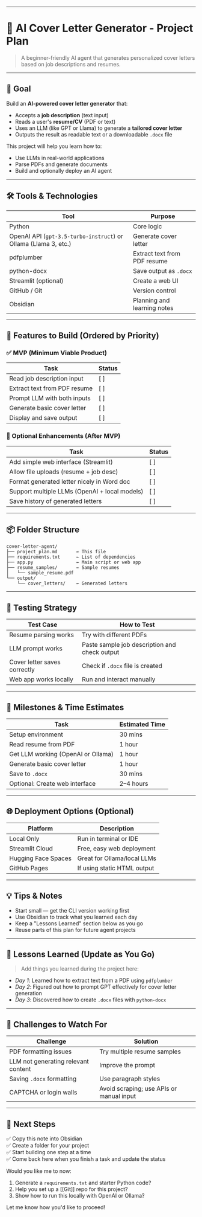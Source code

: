 
---

# 🧰 AI Cover Letter Generator - Project Plan

> A beginner-friendly AI agent that generates personalized cover letters based on job descriptions and resumes.

---

## 🎯 Goal

Build an **AI-powered cover letter generator** that:
- Accepts a **job description** (text input)
- Reads a user's **resume/CV** (PDF or text)
- Uses an LLM (like GPT or Llama) to generate a **tailored cover letter**
- Outputs the result as readable text or a downloadable `.docx` file

This project will help you learn how to:
- Use LLMs in real-world applications
- Parse PDFs and generate documents
- Build and optionally deploy an AI agent

---

## 🛠 Tools & Technologies

| Tool | Purpose |
|------|---------|
| Python | Core logic |
| OpenAI API (`gpt-3.5-turbo-instruct`) or Ollama (Llama 3, etc.) | Generate cover letter |
| pdfplumber | Extract text from PDF resume |
| python-docx | Save output as `.docx` |
| Streamlit (optional) | Create a web UI |
| GitHub / Git | Version control |
| Obsidian | Planning and learning notes |

---

## 🧱 Features to Build (Ordered by Priority)

### ✅ MVP (Minimum Viable Product)

| Task | Status |
|------|--------|
| Read job description input | [ ] |
| Extract text from PDF resume | [ ] |
| Prompt LLM with both inputs | [ ] |
| Generate basic cover letter | [ ] |
| Display and save output | [ ] |

### 🚀 Optional Enhancements (After MVP)

| Task | Status |
|------|--------|
| Add simple web interface (Streamlit) | [ ] |
| Allow file uploads (resume + job desc) | [ ] |
| Format generated letter nicely in Word doc | [ ] |
| Support multiple LLMs (OpenAI + local models) | [ ] |
| Save history of generated letters | [ ] |

---

## 📦 Folder Structure

```
cover-letter-agent/
├── project_plan.md       ← This file
├── requirements.txt      ← List of dependencies
├── app.py                ← Main script or web app
├── resume_samples/       ← Sample resumes
│   └── sample_resume.pdf
└── output/
    └── cover_letters/    ← Generated letters
```

---

## 🧪 Testing Strategy

| Test Case | How to Test |
|-----------|-------------|
| Resume parsing works | Try with different PDFs |
| LLM prompt works | Paste sample job description and check output |
| Cover letter saves correctly | Check if `.docx` file is created |
| Web app works locally | Run and interact manually |

---

## 📅 Milestones & Time Estimates

| Task | Estimated Time |
|------|----------------|
| Setup environment | 30 mins |
| Read resume from PDF | 1 hour |
| Get LLM working (OpenAI or Ollama) | 1 hour |
| Generate basic cover letter | 1 hour |
| Save to `.docx` | 30 mins |
| Optional: Create web interface | 2–4 hours |

---

## 🌐 Deployment Options (Optional)

| Platform | Description |
|----------|-------------|
| Local Only | Run in terminal or IDE |
| Streamlit Cloud | Free, easy web deployment |
| Hugging Face Spaces | Great for Ollama/local LLMs |
| GitHub Pages | If using static HTML output |

---

## 💡 Tips & Notes

- Start small — get the CLI version working first
- Use Obsidian to track what you learned each day
- Keep a "Lessons Learned" section below as you go
- Reuse parts of this plan for future agent projects

---

## 📝 Lessons Learned (Update as You Go)

> Add things you learned during the project here:

- _Day 1_: Learned how to extract text from a PDF using `pdfplumber`
- _Day 2_: Figured out how to prompt GPT effectively for cover letter generation
- _Day 3_: Discovered how to create `.docx` files with `python-docx`

---

## 🚩 Challenges to Watch For

| Challenge | Solution |
|----------|----------|
| PDF formatting issues | Try multiple resume samples |
| LLM not generating relevant content | Improve the prompt |
| Saving `.docx` formatting | Use paragraph styles |
| CAPTCHA or login walls | Avoid scraping; use APIs or manual input |

---

## 🚀 Next Steps

✅ Copy this note into Obsidian  
✅ Create a folder for your project  
✅ Start building one step at a time  
✅ Come back here when you finish a task and update the status  

Would you like me to now:
1. Generate a `requirements.txt` and starter Python code?
2. Help you set up a [[Git]] repo for this project?
3. Show how to run this locally with OpenAI or Ollama?

Let me know how you'd like to proceed!